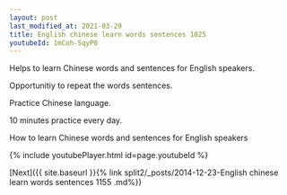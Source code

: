 ```yaml
---
layout: post
last_modified_at: 2021-03-29
title: English chinese learn words sentences 1025 
youtubeId: 1mCoh-SqyP0
---
```

 
 
Helps to learn Chinese words and sentences for English speakers.

Opportunitiy to repeat the words sentences. 

Practice Chinese language. 
 
10 minutes practice every day. 
 
How to learn Chinese words and sentences for English speakers 
 
{% include youtubePlayer.html id=page.youtubeId %}
 
 
[Next]({{ site.baseurl }}{% link  split2/_posts/2014-12-23-English chinese learn words sentences 1155 .md%})
 
